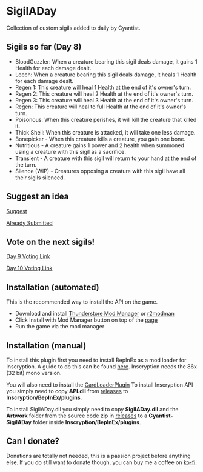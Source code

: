 # SigilADay
Collection of custom sigils added to daily by Cyantist.

## Sigils so far (Day 8)
- BloodGuzzler: When a creature bearing this sigil deals damage, it gains 1 Health for each damage dealt.
- Leech: When a creature bearing this sigil deals damage, it heals 1 Health for each damage dealt.
- Regen 1: This creature will heal 1 Health at the end of it's owner's turn.
- Regen 2: This creature will heal 2 Health at the end of it's owner's turn.
- Regen 3: This creature will heal 3 Health at the end of it's owner's turn.
- Regen: This creature will heal to full Health at the end of it's owner's turn.
- Poisonous: When this creature perishes, it will kill the creature that killed it.
- Thick Shell: When this creature is attacked, it will take one less damage.
- Bonepicker - When this creature kills a creature, you gain one bone.
- Nutritious - A creature gains 1 power and 2 health when summoned using a creature with this sigil as a sacrifice.
- Transient - A creature with this sigil will return to your hand at the end of the turn.
- Silence (WIP) - Creatures opposing a creature with this sigil have all their sigils silenced.

## Suggest an idea
[Suggest](https://forms.gle/2GtJP16gB6kUbrJg8)

[Already Submitted](https://docs.google.com/spreadsheets/d/1kxw50Brl9Pr1oM1UhjJnZyzyKbKZiDV_L5TLqp6lDR8/edit?resourcekey#gid=529419162)

## Vote on the next sigils!
[Day 9 Voting Link](https://forms.gle/q1sjWtH24tiBj35p9)

[Day 10 Voting Link](https://forms.gle/FePigWwGPSazDBka9)

## Installation (automated)
This is the recommended way to install the API on the game.

- Download and install [Thunderstore Mod Manager](https://www.overwolf.com/app/Thunderstore-Thunderstore_Mod_Manager) or [r2modman](https://timberborn.thunderstore.io/package/ebkr/r2modman/)
- Click Install with Mod Manager button on top of the [page](https://inscryption.thunderstore.io/package/Cyantist/SigilADay/)
- Run the game via the mod manager

## Installation (manual)
To install this plugin first you need to install BepInEx as a mod loader for Inscryption. A guide to do this can be found [here](https://docs.bepinex.dev/articles/user_guide/installation/index.html#where-to-download-bepinex). Inscryption needs the 86x (32 bit) mono version.

You will also need to install the [CardLoaderPlugin](https://github.com/ScottWilson0903/InscryptionAPI)
To install Inscryption API you simply need to copy **API.dll** from [releases](https://github.com/ScottWilson0903/InscryptionAPI/releases) to **Inscryption/BepInEx/plugins**.

To install SigilADay.dll you simply need to copy **SigilADay.dll** and the **Artwork** folder from the source code zip in [releases](https://github.com/ScottWilson0903/SigilADay/releases) to a **Cyantist-SigilADay** folder inside **Inscryption/BepInEx/plugins**.

## Can I donate?
Donations are totally not needed, this is a passion project before anything else. If you do still want to donate though, you can buy me a coffee on [ko-fi](https://ko-fi.com/madcyantist).
